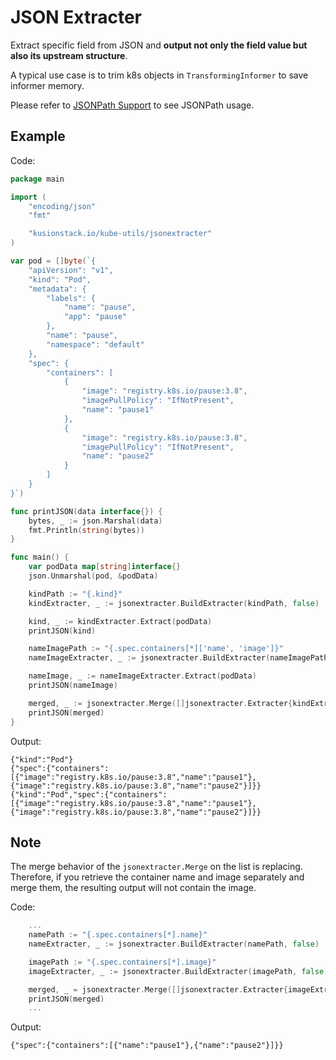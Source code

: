 # JSON Extracter

Extract specific field from JSON and **output not only the field value but also its upstream structure**.

A typical use case is to trim k8s objects in `TransformingInformer` to save informer memory.

Please refer to [JSONPath Support](https://kubernetes.io/docs/reference/kubectl/jsonpath/) to see JSONPath usage.

## Example

Code:

```go
package main

import (
	"encoding/json"
	"fmt"

	"kusionstack.io/kube-utils/jsonextracter"
)

var pod = []byte(`{
    "apiVersion": "v1",
    "kind": "Pod",
    "metadata": {
        "labels": {
            "name": "pause",
            "app": "pause"
        },
        "name": "pause",
        "namespace": "default"
    },
    "spec": {
        "containers": [
            {
                "image": "registry.k8s.io/pause:3.8",
                "imagePullPolicy": "IfNotPresent",
                "name": "pause1"
            },
            {
                "image": "registry.k8s.io/pause:3.8",
                "imagePullPolicy": "IfNotPresent",
                "name": "pause2"
            }
        ]
    }
}`)

func printJSON(data interface{}) {
	bytes, _ := json.Marshal(data)
	fmt.Println(string(bytes))
}

func main() {
	var podData map[string]interface{}
	json.Unmarshal(pod, &podData)

	kindPath := "{.kind}"
	kindExtracter, _ := jsonextracter.BuildExtracter(kindPath, false)

	kind, _ := kindExtracter.Extract(podData)
	printJSON(kind)

	nameImagePath := "{.spec.containers[*]['name', 'image']}"
	nameImageExtracter, _ := jsonextracter.BuildExtracter(nameImagePath, false)

	nameImage, _ := nameImageExtracter.Extract(podData)
	printJSON(nameImage)

	merged, _ := jsonextracter.Merge([]jsonextracter.Extracter{kindExtracter, nameImageExtracter}, podData)
	printJSON(merged)
}
```

Output:

```plain
{"kind":"Pod"}
{"spec":{"containers":[{"image":"registry.k8s.io/pause:3.8","name":"pause1"},{"image":"registry.k8s.io/pause:3.8","name":"pause2"}]}}
{"kind":"Pod","spec":{"containers":[{"image":"registry.k8s.io/pause:3.8","name":"pause1"},{"image":"registry.k8s.io/pause:3.8","name":"pause2"}]}}
```

## Note

The merge behavior of the `jsonextracter.Merge` on the list is replacing. Therefore, if you retrieve the container name and image separately and merge them, the resulting output will not contain the image.

Code:

```go
    ...
	namePath := "{.spec.containers[*].name}"
	nameExtracter, _ := jsonextracter.BuildExtracter(namePath, false)

	imagePath := "{.spec.containers[*].image}"
	imageExtracter, _ := jsonextracter.BuildExtracter(imagePath, false)

	merged, _ = jsonextracter.Merge([]jsonextracter.Extracter{imageExtracter, nameExtracter}, podData)
	printJSON(merged)
    ...
```

Output:

```plain
{"spec":{"containers":[{"name":"pause1"},{"name":"pause2"}]}}
```
